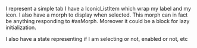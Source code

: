 I represent a simple tab
I have a IconicListItem which wrap my label and my icon.
I also have a morph to display when selected.
This morph can in fact be anything responding to #asMorph. Moreover it could be a block for lazy initialization.

I also have a state representing if I am selecting or not, enabled or not, etc